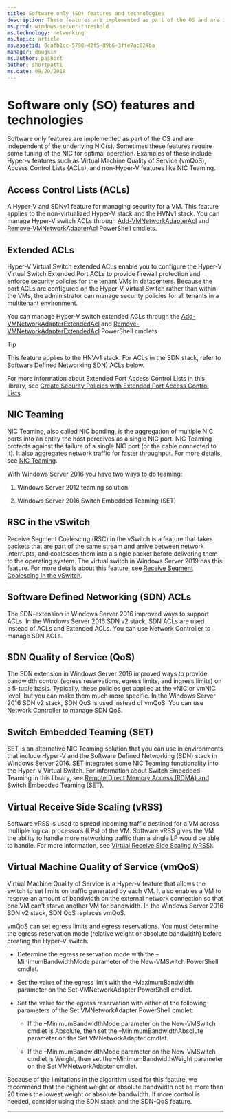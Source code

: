 ```yaml
---
title: Software only (SO) features and technologies
description: These features are implemented as part of the OS and are independent of the underlying NIC(s). Sometimes these features require some tuning of the NIC for optimal operation. Examples of these include Hyper-v features such as Virtual Machine Quality of Service (vmQoS), Access Control Lists (ACLs), and non-Hyper-V features like NIC Teaming.
ms.prod: windows-server-threshold
ms.technology: networking
ms.topic: article
ms.assetid: 0cafb1cc-5798-42f5-89b6-3ffe7ac024ba
manager: dougkim
ms.author: pashort 
author: shortpatti
ms.date: 09/20/2018 
---
```



# Software only (SO) features and technologies
Software only features are implemented as part of the OS and are independent of the underlying NIC(s). Sometimes these features require some tuning of the NIC for optimal operation. Examples of these include Hyper-v features such as Virtual Machine Quality of Service (vmQoS), Access Control Lists (ACLs), and non-Hyper-V features like NIC Teaming.

## Access Control Lists (ACLs)

A Hyper-V and SDNv1 feature for managing security for a VM. This feature applies to the non-virtualized Hyper-V stack and the HVNv1 stack. You can manage Hyper-V switch ACLs through [Add-VMNetworkAdapterAcl](https://docs.microsoft.com/en-us/powershell/module/hyper-v/add-vmnetworkadapteracl?view=win10-ps)
and [Remove-VMNetworkAdapterAcl](https://docs.microsoft.com/en-us/powershell/module/hyper-v/remove-vmnetworkadapteracl?view=win10-ps)
PowerShell cmdlets.

## Extended ACLs

Hyper-V Virtual Switch extended ACLs enable you to configure the Hyper-V Virtual Switch Extended Port ACLs to provide firewall protection and enforce security policies for the tenant VMs in datacenters. Because the port ACLs are configured on the Hyper-V Virtual Switch rather than within the VMs, the administrator can manage security policies for all tenants in a multitenant environment.

You can manage Hyper-V switch extended ACLs through the [Add-VMNetworkAdapterExtendedAcl](https://docs.microsoft.com/en-us/powershell/module/hyper-v/add-vmnetworkadapterextendedacl?view=win10-ps) and [Remove-VMNetworkAdapterExtendedAcl](https://docs.microsoft.com/en-us/powershell/module/hyper-v/remove-vmnetworkadapteracl?view=win10-ps) PowerShell cmdlets.

>[!TIP] 
>This feature applies to the HNVv1 stack. For ACLs in the SDN stack, refer to Software Defined Networking SDN) ACLs below.

For more information about Extended Port Access Control Lists in this library, see [Create Security Policies with Extended Port Access Control Lists](https://docs.microsoft.com/windows-server/virtualization/hyper-v-virtual-switch/Create-Security-Policies-with-Extended-Port-Access-Control-Lists).

## NIC Teaming

NIC Teaming, also called NIC bonding, is the aggregation of multiple NIC ports into an entity the host perceives as a single NIC port. NIC Teaming protects against the failure of a single NIC port (or the cable connected to it). It also aggregates network traffic for faster throughput. For more details, see [NIC Teaming](https://docs.microsoft.com/windows-server/networking/technologies/nic-teaming/nic-teaming).

With Windows Server 2016 you have two ways to do teaming:

1.  Windows Server 2012 teaming solution

2.  Windows Server 2016 Switch Embedded Teaming (SET)


## RSC in the vSwitch

Receive Segment Coalescing (RSC) in the vSwitch is a feature that takes packets that are part of the same stream and arrive between network interrupts, and coalesces them into a single packet before delivering them to the operating system. The virtual switch in Windows Server 2019 has this feature. For more details about this feature, see [Receive Segment Coalescing in the vSwitch](https://docs.microsoft.com/en-us/windows-server/networking/technologies/hpn/rsc-in-the-vswitch).

## Software Defined Networking (SDN) ACLs

The SDN-extension in Windows Server 2016 improved ways to support ACLs. In the Windows Server 2016 SDN v2 stack, SDN ACLs are used instead of ACLs and Extended ACLs. You can use Network Controller to manage SDN ACLs. 

## SDN Quality of Service (QoS)

The SDN extension in Windows Server 2016 improved ways to provide bandwidth control (egress reservations, egress limits, and ingress limits) on a 5-tuple basis. Typically, these policies get applied at the vNIC or vmNIC level, but you can make them much more specific. In the Windows Server 2016 SDN v2 stack, SDN QoS is used instead of vmQoS. You can use Network Controller to manage SDN QoS.

## Switch Embedded Teaming (SET)

SET is an alternative NIC Teaming solution that you can use in environments that include Hyper-V and the Software Defined Networking (SDN) stack in Windows Server 2016. SET integrates some NIC Teaming functionality into the Hyper-V Virtual Switch. For information about Switch Embedded Teaming in this library, see [Remote Direct Memory Access (RDMA) and Switch Embedded Teaming (SET)](https://docs.microsoft.com/windows-server/virtualization/hyper-v-virtual-switch/rdma-and-switch-embedded-teaming).

## Virtual Receive Side Scaling (vRSS)

Software vRSS is used to spread incoming traffic destined for a VM across multiple logical processors (LPs) of the VM. Software vRSS gives the VM the ability to handle more networking traffic than a single LP would be able to handle. For more information, see [Virtual Receive Side Scaling (vRSS)](https://docs.microsoft.com/en-us/windows-server/networking/technologies/vrss/vrss-top).

## Virtual Machine Quality of Service (vmQoS)

Virtual Machine Quality of Service is a Hyper-V feature that allows the switch to set limits on traffic generated by each VM. It also enables a VM to reserve an amount of bandwidth on the external network connection so that one VM can’t starve another VM for bandwidth. In the Windows Server 2016 SDN v2 stack, SDN QoS replaces vmQoS.

vmQoS can set egress limits and egress reservations. You must determine the egress reservation mode (relative weight or absolute bandwidth) before creating the Hyper-V switch.

-  Determine the egress reservation mode with the –MinimumBandwidthMode parameter of the New-VMSwitch PowerShell cmdlet.

-  Set the value of the egress limit with the –MaximumBandwidth parameter on the Set-VMNetworkAdapter PowerShell cmdlet.

-  Set the value for the egress reservation with either of the following parameters of the Set VMNetworkAdapter PowerShell cmdlet:

   -  If the –MinimumBandwidthMode parameter on the New-VMSwitch cmdlet is Absolute, then set the –MinimumBandwidthAbsolute parameter on the Set VMNetworkAdapter cmdlet.

   -  If the –MinimumBandwidthMode parameter on the New-VMSwitch cmdlet is Weight, then set the –MinimumBandwidthWeight parameter on the Set VMNetworkAdapter cmdlet.

Because of the limitations in the algorithm used for this feature, we recommend that the highest weight or absolute bandwidth not be more than 20 times the lowest weight or absolute bandwidth. If more control is needed, consider using the SDN stack and the SDN-QoS feature.


---
